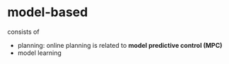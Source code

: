 # model-based
consists of
* planning: online planning is related to **model predictive control (MPC)**
* model learning

